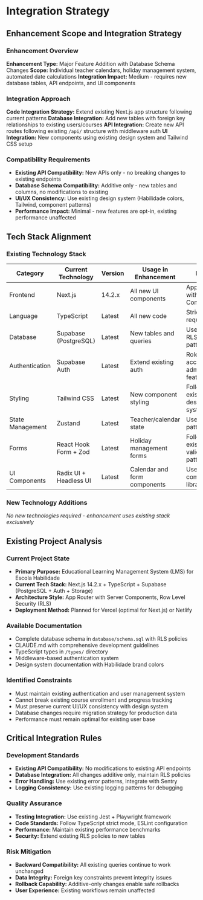 # Integration Strategy

## Enhancement Scope and Integration Strategy

### Enhancement Overview
**Enhancement Type:** Major Feature Addition with Database Schema Changes
**Scope:** Individual teacher calendars, holiday management system, automated date calculations
**Integration Impact:** Medium - requires new database tables, API endpoints, and UI components

### Integration Approach
**Code Integration Strategy:** Extend existing Next.js app structure following current patterns
**Database Integration:** Add new tables with foreign key relationships to existing users/courses
**API Integration:** Create new API routes following existing `/api/` structure with middleware auth
**UI Integration:** New components using existing design system and Tailwind CSS setup

### Compatibility Requirements
- **Existing API Compatibility:** New APIs only - no breaking changes to existing endpoints
- **Database Schema Compatibility:** Additive only - new tables and columns, no modifications to existing
- **UI/UX Consistency:** Use existing design system (Habilidade colors, Tailwind, component patterns)
- **Performance Impact:** Minimal - new features are opt-in, existing performance unaffected

## Tech Stack Alignment

### Existing Technology Stack

| Category | Current Technology | Version | Usage in Enhancement | Notes |
|----------|-------------------|---------|---------------------|--------|
| Frontend | Next.js | 14.2.x | All new UI components | App Router with Server Components |
| Language | TypeScript | Latest | All new code | Strict typing required |
| Database | Supabase (PostgreSQL) | Latest | New tables and queries | Use existing RLS patterns |
| Authentication | Supabase Auth | Latest | Extend existing auth | Role-based access for admin features |
| Styling | Tailwind CSS | Latest | New component styling | Follow existing design system |
| State Management | Zustand | Latest | Teacher/calendar state | Use existing patterns |
| Forms | React Hook Form + Zod | Latest | Holiday management forms | Follow existing validation patterns |
| UI Components | Radix UI + Headless UI | Latest | Calendar and form components | Use existing component library |

### New Technology Additions
*No new technologies required - enhancement uses existing stack exclusively*

## Existing Project Analysis

### Current Project State
- **Primary Purpose:** Educational Learning Management System (LMS) for Escola Habilidade
- **Current Tech Stack:** Next.js 14.2.x + TypeScript + Supabase (PostgreSQL + Auth + Storage)
- **Architecture Style:** App Router with Server Components, Row Level Security (RLS)
- **Deployment Method:** Planned for Vercel (optimal for Next.js) or Netlify

### Available Documentation
- Complete database schema in `database/schema.sql` with RLS policies
- CLAUDE.md with comprehensive development guidelines
- TypeScript types in `/types/` directory
- Middleware-based authentication system
- Design system documentation with Habilidade brand colors

### Identified Constraints
- Must maintain existing authentication and user management system
- Cannot break existing course enrollment and progress tracking
- Must preserve current UI/UX consistency with design system
- Database changes require migration strategy for production data
- Performance must remain optimal for existing user base

## Critical Integration Rules

### Development Standards
- **Existing API Compatibility:** No modifications to existing API endpoints
- **Database Integration:** All changes additive only, maintain RLS policies
- **Error Handling:** Use existing error patterns, integrate with Sentry
- **Logging Consistency:** Use existing logging patterns for debugging

### Quality Assurance
- **Testing Integration:** Use existing Jest + Playwright framework
- **Code Standards:** Follow TypeScript strict mode, ESLint configuration
- **Performance:** Maintain existing performance benchmarks
- **Security:** Extend existing RLS policies to new tables

### Risk Mitigation
- **Backward Compatibility:** All existing queries continue to work unchanged
- **Data Integrity:** Foreign key constraints prevent integrity issues
- **Rollback Capability:** Additive-only changes enable safe rollbacks
- **User Experience:** Existing workflows remain unaffected